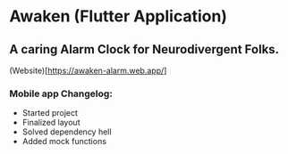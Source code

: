 # Awaken (Flutter Application)
## A caring Alarm Clock for Neurodivergent Folks.

(Website)[https://awaken-alarm.web.app/]

### Mobile app Changelog:

* Started project
* Finalized layout
* Solved dependency hell
* Added mock functions


